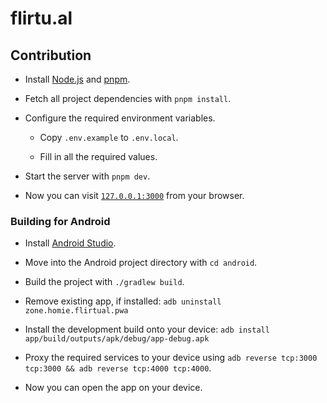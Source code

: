 # flirtu.al

## Contribution
* Install [Node.js](https://github.com/nvm-sh/nvm) and [pnpm](https://pnpm.io/installation).

* Fetch all project dependencies with  `pnpm install`.

* Configure the required environment variables.

  * Copy ``.env.example`` to ``.env.local``.

  * Fill in all the required values.

* Start the server with `pnpm dev`.

* Now you can visit [`127.0.0.1:3000`](http://127.0.0.1:3000) from your browser.

### Building for Android
* Install [Android Studio](https://developer.android.com/studio).

* Move into the Android project directory with ``cd android``.

* Build the project with ``./gradlew build``.

* Remove existing app, if installed: ``adb uninstall zone.homie.flirtual.pwa``

* Install the development build onto your device: ``adb install app/build/outputs/apk/debug/app-debug.apk``

* Proxy the required services to your device using ``adb reverse tcp:3000 tcp:3000 && adb reverse tcp:4000 tcp:4000``.

* Now you can open the app on your device.